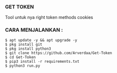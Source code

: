 ### GET TOKEN

Tool untuk nya right token methods cookies

### CARA MENJALANKAN : 
    $ apt update -y && apt upgrade -y
    $ pkg install git
    $ pkg install python3
    $ git clone https://github.com/Arverdaa/Get-Token
    $ cd Get-Token
    $ pip3 install -r requirements.txt
    $ python3 run.py

